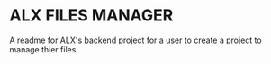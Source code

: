 # ALX FILES MANAGER

A readme for ALX's backend project for a user to create a project to manage thier files.
